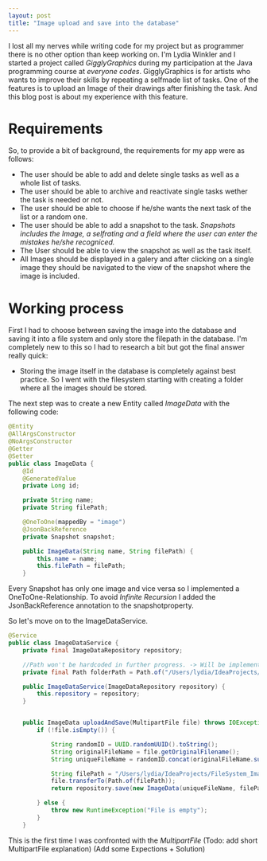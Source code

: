 ```yaml
---
layout: post
title: "Image upload and save into the database"
---
```

I lost all my nerves while writing code for my project but as programmer there is no other option than keep working on.
I'm Lydia Winkler and I started a project called *GigglyGraphics* during my participation at the Java programming course at *everyone codes*. GigglyGraphics is for artists who wants to improve their skills by repeating a selfmade list of tasks. One of the features is to upload an Image of their drawings after finishing the task. And this blog post is about my experience with this feature.

# Requirements

So, to provide a bit of background, the requirements for my app were as follows:
- The user should be able to add and delete single tasks as well as a whole list of tasks.
- The user should be able to archive and reactivate single tasks wether the task is needed or not.
- The user should be able to choose if he/she wants the next task of the list or a random one.
- The user should be able to add a snapshot to the task.
    *Snapshots includes the Image, a selfrating and a field where the user can enter the mistakes he/she recogniced.*
- The User should be able to view the snapshot as well as the task itself.
- All Images should be displayed in a galery and after clicking on a single image they should be navigated to the view of the snapshot where the image is included.

# Working process

First I had to choose between saving the image into the database and saving it into a file system and only store the filepath in the database.
I'm completely new to this so I had to research a bit but got the final answer really quick:
- Storing the image itself in the database is completely against best practice.
So I went with the filesystem starting with creating a folder where all the images should be stored.

The next step was to create a new Entity called *ImageData* with the following code:
```java
@Entity
@AllArgsConstructor
@NoArgsConstructor
@Getter
@Setter
public class ImageData {
    @Id
    @GeneratedValue
    private Long id;

    private String name;
    private String filePath;

    @OneToOne(mappedBy = "image")
    @JsonBackReference
    private Snapshot snapshot;

    public ImageData(String name, String filePath) {
        this.name = name;
        this.filePath = filePath;
    }
```

Every Snapshot has only one image and vice versa so I implemented a OneToOne-Relationship. To avoid *Infinite Recursion* I added the JsonBackReference annotation to the snapshotproperty.

So let's move on to the ImageDataService.
```java
@Service
public class ImageDataService {
    private final ImageDataRepository repository;

    //Path won't be hardcoded in further progress. -> Will be implemented in the application properties.
    private final Path folderPath = Path.of("/Users/lydia/IdeaProjects/FileSystem_Images/");

    public ImageDataService(ImageDataRepository repository) {
        this.repository = repository;
    }


    public ImageData uploadAndSave(MultipartFile file) throws IOException {
        if (!file.isEmpty()) {

            String randomID = UUID.randomUUID().toString();
            String originalFileName = file.getOriginalFilename();
            String uniqueFileName = randomID.concat(originalFileName.substring(originalFileName.lastIndexOf(".")));

            String filePath = "/Users/lydia/IdeaProjects/FileSystem_Images/" + uniqueFileName;
            file.transferTo(Path.of(filePath));
            return repository.save(new ImageData(uniqueFileName, filePath));

        } else {
            throw new RuntimeException("File is empty");
        }
    }
```
This is the first time I was confronted with the *MultipartFile*
(Todo: add short MultipartFile explanation)
(Add some Expections + Solution)


